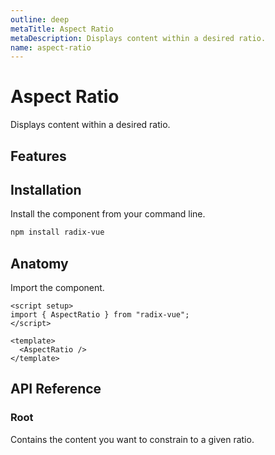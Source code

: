 ```yaml
---
outline: deep
metaTitle: Aspect Ratio
metaDescription: Displays content within a desired ratio.
name: aspect-ratio
---
```


<script setup>
import DemoAspectRatio from '../../components/demo/AspectRatio/index.vue'
</script>

# Aspect Ratio

<Description>
Displays content within a desired ratio.
</Description>

<HeroContainer>
<DemoAspectRatio />
<template v-slot:codeSlot>
<HeroCodeGroup>
<div filename="index.vue">

<<< ../../components/demo/AspectRatio/index.vue

</div>
<div filename="tailwind.config.js">

<<< ../../components/demo/AspectRatio/tailwind.config.js

</div>
</HeroCodeGroup>
</template>
</HeroContainer>

## Features

<Highlights
  :features="[
    'Accepts any custom ratio.'
  ]"
/>

## Installation

Install the component from your command line.

```bash
npm install radix-vue
```

## Anatomy

Import the component.

```vue
<script setup>
import { AspectRatio } from "radix-vue";
</script>

<template>
  <AspectRatio />
</template>
```

## API Reference

### Root

Contains the content you want to constrain to a given ratio.

<PropsTable
  :data="[
    {
      name: 'asChild',
      required: false,
      type: 'boolean',
      default: 'false',
      description: 'Change the default rendered element for the one passed as a child, merging their props and behavior.<br><br>Read our <a href=&quot;/guides/composition&quot;>Composition</a> guide for more details.',
    },
    {
      name: 'ratio',
      type: 'number',
      default: '1',
      description: 'The desired ratio',
    },
  ]"
/>
